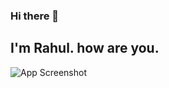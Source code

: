### Hi there 👋

##  I'm Rahul. how are you. 


![App Screenshot](https://raw.githubusercontent.com/rahuldeshwal21/rahuldeshwal21/main/github-contribution-grid-snake.gif)

<!--
**rahuldeshwal21/rahuldeshwal21** is a ✨ _special_ ✨ repository because its `README.md` (this file) appears on your GitHub profile.

Here are some ideas to get you started:

- 🔭 I’m currently working on ...
- 🌱 I’m currently learning ...
- 👯 I’m looking to collaborate on ...
- 🤔 I’m looking for help with ...
- 💬 Ask me about ...
- 📫 How to reach me: ...
- 😄 Pronouns: ...
- ⚡ Fun fact: ...
-->
